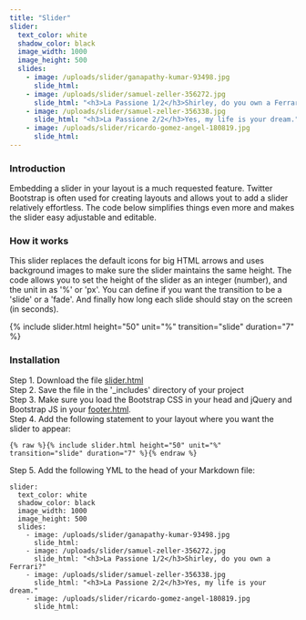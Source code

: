 ```yaml
---
title: "Slider"
slider:
  text_color: white
  shadow_color: black 
  image_width: 1000
  image_height: 500
  slides: 
    - image: /uploads/slider/ganapathy-kumar-93498.jpg
      slide_html:
    - image: /uploads/slider/samuel-zeller-356272.jpg
      slide_html: "<h3>La Passione 1/2</h3>Shirley, do you own a Ferrari?"
    - image: /uploads/slider/samuel-zeller-356338.jpg
      slide_html: "<h3>La Passione 2/2</h3>Yes, my life is your dream."
    - image: /uploads/slider/ricardo-gomez-angel-180819.jpg
      slide_html:
---
```


### Introduction

Embedding a slider in your layout is a much requested feature. Twitter Bootstrap is often used for creating layouts and allows yout to add a slider relatively effortless. The code below simplifies things even more and makes the slider easy adjustable and editable. 

### How it works

This slider replaces the default icons for big HTML arrows and uses background images to make sure the slider maintains the same height. The code allows you to set the height of the slider as an integer (number), and the unit in as '%' or 'px'. You can define if you want the transition to be a 'slide' or a 'fade'. And finally how long each slide should stay on the screen (in seconds).

{% include slider.html height="50" unit="%" transition="slide" duration="7" %}

### Installation

Step 1. Download the file [slider.html](https://raw.githubusercontent.com/jhvanderschee/jekyllcodex/gh-pages/_includes/slider.html)
<br />Step 2. Save the file in the '_includes' directory of your project
<br />Step 3. Make sure you load the Bootstrap CSS in your head and jQuery and Bootstrap JS in your [footer.html](https://raw.githubusercontent.com/jhvanderschee/jekyllcodex/gh-pages/_includes/footer.html).
<br />Step 4. Add the following statement to your layout where you want the slider to appear:

```
{% raw %}{% include slider.html height="50" unit="%" transition="slide" duration="7" %}{% endraw %}
```
Step 5. Add the following YML to the head of your Markdown file:

```
slider:
  text_color: white
  shadow_color: black 
  image_width: 1000
  image_height: 500
  slides: 
    - image: /uploads/slider/ganapathy-kumar-93498.jpg
      slide_html:
    - image: /uploads/slider/samuel-zeller-356272.jpg
      slide_html: "<h3>La Passione 1/2</h3>Shirley, do you own a Ferrari?"
    - image: /uploads/slider/samuel-zeller-356338.jpg
      slide_html: "<h3>La Passione 2/2</h3>Yes, my life is your dream."
    - image: /uploads/slider/ricardo-gomez-angel-180819.jpg
      slide_html:
```